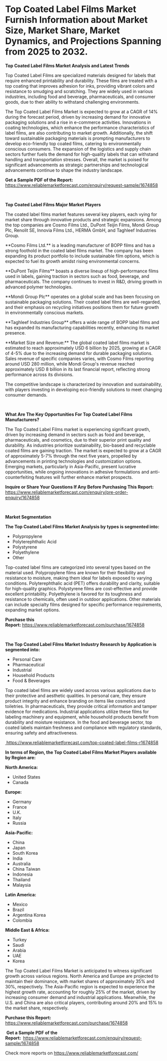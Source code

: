 <p><h1>Top Coated Label Films Market Furnish Information about Market Size, Market Share, Market Dynamics, and Projections Spanning from 2025 to 2032.</h1></p><p><strong>Top Coated Label Films Market Analysis and Latest Trends</strong></p>
<p><p>Top Coated Label Films are specialized materials designed for labels that require enhanced printability and durability. These films are treated with a top coating that improves adhesion for inks, providing vibrant colors and resistance to smudging and scratching. They are widely used in various industries, including food and beverage, pharmaceuticals, and consumer goods, due to their ability to withstand challenging environments.</p><p>The Top Coated Label Films Market is expected to grow at a CAGR of 14% during the forecast period, driven by increasing demand for innovative packaging solutions and a rise in e-commerce activities. Innovations in coating technologies, which enhance the performance characteristics of label films, are also contributing to market growth. Additionally, the shift toward sustainable packaging materials is prompting manufacturers to develop eco-friendly top coated films, catering to environmentally conscious consumers. The expansion of the logistics and supply chain sectors further fuels the demand for high-quality labels that can withstand handling and transportation stresses. Overall, the market is poised for significant advancements as strategic partnerships and technological advancements continue to shape the industry landscape.</p></p>
<p><strong>Get a Sample PDF of the Report:&nbsp;</strong> <a href="https://www.reliablemarketforecast.com/enquiry/request-sample/1674858?utm_campaign=3120&utm_medium=2&utm_source=Github&utm_content=ia&utm_term=25032025&utm_id=top-coated-label-films">https://www.reliablemarketforecast.com/enquiry/request-sample/1674858</a></p>
<p>&nbsp;</p>
<p><strong>Top Coated Label Films Major Market Players</strong></p>
<p><p>The coated label films market features several key players, each vying for market share through innovative products and strategic expansions. Among the top companies are Cosmo Films Ltd., DuPont Teijin Films, Mondi Group Plc, Renolit SE, Innovia Films Ltd., HERMA GmbH, and Taghleef Industries Group.</p><p>**Cosmo Films Ltd.** is a leading manufacturer of BOPP films and has a strong foothold in the coated label films market. The company has been expanding its product portfolio to include sustainable film options, which is expected to fuel its growth amidst rising environmental concerns.</p><p>**DuPont Teijin Films** boasts a diverse lineup of high-performance films used in labels, gaining traction in sectors such as food, beverage, and pharmaceuticals. The company continues to invest in R&D, driving growth in advanced polymer technologies.</p><p>**Mondi Group Plc** operates on a global scale and has been focusing on sustainable packaging solutions. Their coated label films are well-regarded, and their emphasis on recycling initiatives positions them for future growth in environmentally conscious markets.</p><p>**Taghleef Industries Group** offers a wide range of BOPP label films and has expanded its manufacturing capabilities recently, enhancing its market presence.</p><p>**Market Size and Revenue:** The global coated label films market is estimated to reach approximately USD 6 billion by 2025, growing at a CAGR of 4-5% due to the increasing demand for durable packaging solutions. Sales revenue of specific companies varies, with Cosmo Films reporting around USD 280 million, while Mondi Group's revenue reached approximately USD 8 billion in its last financial report, reflecting strong performance across its divisions.</p><p>The competitive landscape is characterized by innovation and sustainability, with players investing in developing eco-friendly solutions to meet changing consumer demands.</p></p>
<p>&nbsp;</p>
<p><strong>What Are The Key Opportunities For Top Coated Label Films Manufacturers?</strong></p>
<p><p>The Top Coated Label Films market is experiencing significant growth, driven by increasing demand in sectors such as food and beverage, pharmaceuticals, and cosmetics, due to their superior print quality and durability. As industries prioritize sustainability, bio-based and recyclable coated films are gaining traction. The market is expected to grow at a CAGR of approximately 5-7% through the next five years, propelled by advancements in printing technologies and customization options. Emerging markets, particularly in Asia-Pacific, present lucrative opportunities, while ongoing innovations in adhesive formulations and anti-counterfeiting features will further enhance market prospects.</p></p>
<p><strong>Inquire or Share Your Questions If Any Before Purchasing This Report:</strong> <a href="https://www.reliablemarketforecast.com/enquiry/pre-order-enquiry/1674858?utm_campaign=3120&utm_medium=2&utm_source=Github&utm_content=ia&utm_term=25032025&utm_id=top-coated-label-films">https://www.reliablemarketforecast.com/enquiry/pre-order-enquiry/1674858</a></p>
<p>&nbsp;</p>
<p><strong>Market Segmentation</strong></p>
<p><strong>The Top Coated Label Films Market Analysis by types is segmented into:</strong></p>
<p><ul><li>Polypropylene</li><li>Polyterephthalic Acid</li><li>Polystyrene</li><li>Polyethylene</li><li>Other</li></ul></p>
<p><p>Top-coated label films are categorized into several types based on the material used. Polypropylene films are known for their flexibility and resistance to moisture, making them ideal for labels exposed to varying conditions. Polyterephthalic acid (PET) offers durability and clarity, suitable for high-quality graphics. Polystyrene films are cost-effective and provide excellent printability. Polyethylene is favored for its toughness and resistance to chemicals, often used in outdoor applications. Other materials can include specialty films designed for specific performance requirements, expanding market options.</p></p>
<p><strong>Purchase this Report:&nbsp;</strong><a href="https://www.reliablemarketforecast.com/purchase/1674858?utm_campaign=3120&utm_medium=2&utm_source=Github&utm_content=ia&utm_term=25032025&utm_id=top-coated-label-films">https://www.reliablemarketforecast.com/purchase/1674858</a></p>
<p>&nbsp;</p>
<p><strong>The Top Coated Label Films Market Industry Research by Application is segmented into:</strong></p>
<p><ul><li>Personal Care</li><li>Pharmaceutical</li><li>Industrial</li><li>Household Products</li><li>Food & Beverages</li></ul></p>
<p><p>Top coated label films are widely used across various applications due to their protective and aesthetic qualities. In personal care, they ensure product integrity and enhance branding on items like cosmetics and toiletries. In pharmaceuticals, they provide critical information and tamper evidence for medications. Industrial applications utilize these films for labeling machinery and equipment, while household products benefit from durability and moisture resistance. In the food and beverage sector, top coated labels maintain freshness and compliance with regulatory standards, ensuring safety and attractiveness.</p></p>
<p><a href="https://www.reliablemarketforecast.com/top-coated-label-films-r1674858?utm_campaign=3120&utm_medium=2&utm_source=Github&utm_content=ia&utm_term=25032025&utm_id=top-coated-label-films">&nbsp;https://www.reliablemarketforecast.com/top-coated-label-films-r1674858</a></p>
<p><strong>In terms of Region, the Top Coated Label Films Market Players available by Region are:</strong></p>
<p>
    <p> <strong> North America: </strong>
        <ul>
            <li>United States</li>
            <li>Canada</li>
        </ul>
        </p> 
    <p> <strong> Europe: </strong>
        <ul>
            <li>Germany</li>
            <li>France</li>
            <li>U.K.</li>
            <li>Italy</li>
            <li>Russia</li>
        </ul>
        </p> 
    <p> <strong> Asia-Pacific: </strong>
        <ul>
            <li>China</li>
            <li>Japan</li>
            <li>South Korea</li>
            <li>India</li>
            <li>Australia</li>
            <li>China Taiwan</li>
            <li>Indonesia</li>
            <li>Thailand</li>
            <li>Malaysia</li>
        </ul>
        </p> 
    <p> <strong> Latin America: </strong>
        <ul>
            <li>Mexico</li>
            <li>Brazil</li>
            <li>Argentina Korea</li>
            <li>Colombia</li>
        </ul>
        </p> 
    <p> <strong> Middle East & Africa: </strong>
        <ul>
            <li>Turkey</li>
            <li>Saudi</li>
            <li>Arabia</li>
            <li>UAE</li>
            <li>Korea</li>
        </ul>
    </p>
    </p>
<p><p>The Top Coated Label Films Market is anticipated to witness significant growth across various regions. North America and Europe are projected to maintain their dominance, with market shares of approximately 35% and 30%, respectively. The Asia-Pacific region is expected to experience the highest growth rate, accounting for roughly 25% of the market, driven by increasing consumer demand and industrial applications. Meanwhile, the U.S. and China are also critical players, contributing around 20% and 15% to the market share, respectively.</p></p>
<p><strong>Purchase this Report: </strong><a href="https://www.reliablemarketforecast.com/purchase/1674858?utm_campaign=3120&utm_medium=2&utm_source=Github&utm_content=ia&utm_term=25032025&utm_id=top-coated-label-films">https://www.reliablemarketforecast.com/purchase/1674858</a></p>
<p>&nbsp;<strong>Get a Sample PDF of the Report:&nbsp;&nbsp;</strong><a href="https://www.reliablemarketforecast.com/enquiry/request-sample/1674858?utm_campaign=3120&utm_medium=2&utm_source=Github&utm_content=ia&utm_term=25032025&utm_id=top-coated-label-films">https://www.reliablemarketforecast.com/enquiry/request-sample/1674858</a></p>
<p><strong></strong></p>
<p>Check more reports on <a href="https://www.reliablemarketforecast.com/?utm_campaign=3120&utm_medium=2&utm_source=Github&utm_content=ia&utm_term=25032025&utm_id=top-coated-label-films">https://www.reliablemarketforecast.com/</a></p>